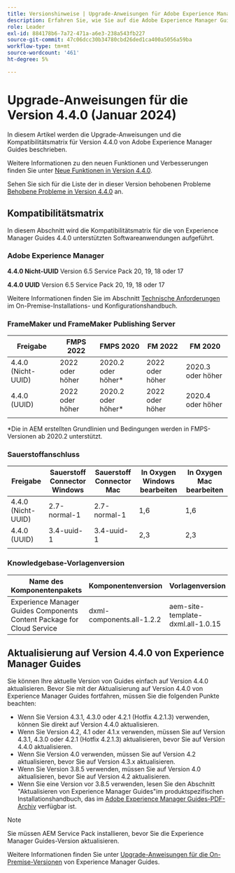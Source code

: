 ```yaml
---
title: Versionshinweise | Upgrade-Anweisungen für Adobe Experience Manager Guides Version 4.4.0
description: Erfahren Sie, wie Sie auf die Adobe Experience Manager Guides-Version 4.4.0 aktualisieren.
role: Leader
exl-id: 884178b6-7a72-471a-a6e3-238a543fb227
source-git-commit: 47c06dcc30b34780cbd26ded1ca400a5056a59ba
workflow-type: tm+mt
source-wordcount: '461'
ht-degree: 5%

---
```


# Upgrade-Anweisungen für die Version 4.4.0 (Januar 2024)

In diesem Artikel werden die Upgrade-Anweisungen und die Kompatibilitätsmatrix für Version 4.4.0 von Adobe Experience Manager Guides beschrieben.

Weitere Informationen zu den neuen Funktionen und Verbesserungen finden Sie unter [Neue Funktionen in Version 4.4.0](../release-info/whats-new-4-4.md).

Sehen Sie sich für die Liste der in dieser Version behobenen Probleme [Behobene Probleme in Version 4.4.0](../release-info/fixed-issues-4-4.md) an.




## Kompatibilitätsmatrix

In diesem Abschnitt wird die Kompatibilitätsmatrix für die von Experience Manager Guides 4.4.0 unterstützten Softwareanwendungen aufgeführt.

### Adobe Experience Manager

**4.4.0 Nicht-UUID**
Version 6.5 Service Pack 20, 19, 18 oder 17

**4.4.0 UUID**
Version 6.5 Service Pack 20, 19, 18 oder 17


Weitere Informationen finden Sie im Abschnitt [Technische Anforderungen](../install-guide/download-install-technical-requirements.md) im On-Premise-Installations- und Konfigurationshandbuch.

### FrameMaker und FrameMaker Publishing Server

| Freigabe | FMPS 2022 | FMPS 2020 | FM 2022 | FM 2020 |
| --- | --- | --- | --- | --- |
| 4.4.0 (Nicht-UUID) | 2022 oder höher | 2020.2 oder höher* | 2022 oder höher | 2020.3 oder höher |
| 4.4.0 (UUID) | 2022 oder höher | 2020.2 oder höher* | 2022 oder höher | 2020.4 oder höher |
| | | | |

*Die in AEM erstellten Grundlinien und Bedingungen werden in FMPS-Versionen ab 2020.2 unterstützt.

### Sauerstoffanschluss

| Freigabe | Sauerstoff Connector Windows | Sauerstoff Connector Mac | In Oxygen Windows bearbeiten | In Oxygen Mac bearbeiten |
| --- | --- | --- |--- |--- |
| 4.4.0 (Nicht-UUID) | 2.7-normal-1 | 2.7-normal-1 | 1,6 | 1,6 |
| 4.4.0 (UUID) | 3.4-uuid-1 | 3.4-uuid-1 | 2,3 | 2,3 |
|  |  |   |



### Knowledgebase-Vorlagenversion

| Name des Komponentenpakets | Komponentenversion | Vorlagenversion |
|---|---|---|
| Experience Manager Guides Components Content Package for Cloud Service | dxml-components.all-1.2.2 | aem-site-template-dxml.all-1.0.15 |



## Aktualisierung auf Version 4.4.0 von Experience Manager Guides


Sie können Ihre aktuelle Version von Guides einfach auf Version 4.4.0 aktualisieren. Bevor Sie mit der Aktualisierung auf Version 4.4.0 von Experience Manager Guides fortfahren, müssen Sie die folgenden Punkte beachten:


- Wenn Sie Version 4.3.1, 4.3.0 oder 4.2.1 (Hotfix 4.2.1.3) verwenden, können Sie direkt auf Version 4.4.0 aktualisieren.
- Wenn Sie Version 4.2, 4.1 oder 4.1.x verwenden, müssen Sie auf Version 4.3.1, 4.3.0 oder 4.2.1 (Hotfix 4.2.1.3) aktualisieren, bevor Sie auf Version 4.4.0 aktualisieren.
- Wenn Sie Version 4.0 verwenden, müssen Sie auf Version 4.2 aktualisieren, bevor Sie auf Version 4.3.x aktualisieren.
- Wenn Sie Version 3.8.5 verwenden, müssen Sie auf Version 4.0 aktualisieren, bevor Sie auf Version 4.2 aktualisieren.
- Wenn Sie eine Version vor 3.8.5 verwenden, lesen Sie den Abschnitt &quot;Aktualisieren von Experience Manager Guides&quot;im produktspezifischen Installationshandbuch, das im [Adobe Experience Manager Guides-PDF-Archiv](https://helpx.adobe.com/xml-documentation-for-experience-manager/archive.html) verfügbar ist.



>[!NOTE]
>
>Sie müssen AEM Service Pack installieren, bevor Sie die Experience Manager Guides-Version aktualisieren.

Weitere Informationen finden Sie unter [Upgrade-Anweisungen für die On-Premise-Versionen](../install-guide/upgrade-xml-documentation.md) von Experience Manager Guides.
